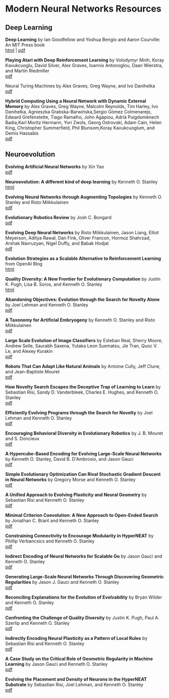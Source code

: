 # Modern Neural Networks Resources

## Deep Learning

**Deep Learning** by Ian Goodfellow and Yoshua Bengio and Aaron Courville: An
MIT Press book \
[html][Deep-Learning-Bengio-Courville-Goodfellow-HTML] | [pdf][Deep-Learning-Bengio-Courville-Goodfellow-PDF]

**Playing Atari with Deep Reinforcement Learning** by Volodymyr Mnih, Koray
Kavukcuoglu, David Silver, Alex Graves, Ioannis Antonoglou, Daan Wierstra, and
Martin Riedmiller \
[pdf][Playing-Atari-With-Deep-Reinforcement-Learning-PDF]

Neural Turing Machines by Alex Graves, Greg Wayne, and Ivo Danihelka \
[pdf][Neural-Turing-Machines-PDF]

**Hybrid Computing Using a Neural Network with Dynamic External Memory** by Alex
Graves, Greg Wayne, Malcolm Reynolds, Tim Harley, Ivo Danihelka, Agnieszka
Grabska-Barwińska,Sergio Gómez Colmenarejo, Edward Grefenstette, Tiago Ramalho,
John Agapiou, Adrià Puigdomènech Badia,Karl Moritz Hermann, Yori Zwols, Georg
Ostrovski, Adam Cain, Helen King, Christopher Summerfield, Phil Blunsom,Koray
Kavukcuoglum, and Demis Hassabis \
[pdf][Hybrid-Computing-Using-a-Neural-Network-with-Dynamic-External-Memory-PDF]

## Neuroevolution

**Evolving Artificial Neural Networks** by Xin Yao \
[pdf][Evolving-Artificial-Neural-Networks-Yao-PDF]

**Neuroevolution: A different kind of deep learning** by Kenneth O. Stanley \
[html][Neuroevolution-A-Different-Kind-Of-Deep-Learning-HTML]

**Evolving Neural Networks through Augmenting Topologies** by Kenneth O. Stanley
and Risto Miikkulainen \
[pdf][NEAT-PDF]

**Evolutionary Robotics Review** by Josh C. Bongard \
[pdf][Evolutionary-Robotics-Review-PDF]

**Evolving Deep Neural Networks** by Risto Miikkulainen, Jason Liang, Elliot
Meyerson, Aditya Rawal, Dan Fink, Oliver Francon, Hormoz Shahrzad, Arshak
Navruzyan, Nigel Duffy, and Babak Hodjat \
[pdf][Evolving-Deep-Neural-Networks-PDF]

**Evolution Strategies as a Scalable Alternative to Reinforcement Learning**
from OpenAI Blog \
[html][Evolution-Strategies-As-A-Scalable-Alternative-To-Reinforcement-Learning-HTML]

**Quality Diversity: A New Frontier for Evolutionary Computation** by Justin K.
Pugh, Lisa B. Soros, and Kenneth O. Stanley \
[html][Quality-Diversity-A-New-Frontier-HTML]

**Abandoning Objectives: Evolution through the Search for Novelty Alone** by
Joel Lehman and Kenneth O. Stanley \
[pdf][Abandoning-Objectives-PDF]

**A Taxonomy for Artificial Embryogeny** by Kenneth O. Stanley and Risto
Miikkulainen \
[pdf][A-Taxonomy-For-Artificial-Embryogeny-PDF]

**Large Scale Evolution of Image Classifiers** by Esteban Real, Sherry Moore,
Andrew Selle, Saurabh Saxena, Yutaka Leon Suematsu, Jie Tran, Quoc V. Le, and
Alexey Kurakin \
[pdf][Large-Scale-Evolution-Of-Image-Classifiers-PDF]

**Robots That Can Adapt Like Natural Animals** by Antoine Cully, Jeff Clune, and
Jean-Baptiste Mouret \
[pdf][Robots-That-Can-Adapt-Like-Natural-Animals-PDF]

**How Novelty Search Escapes the Deceptive Trap of Learning to Learn** by
Sebastian Risi, Sandy D. Vanderbleek, Charles E. Hughes, and Kenneth O. Stanley \
[pdf][How-Novelty-Search-Escapes-The-Deceptive-Trap-PDF]

**Efficiently Evolving Programs through the Search for Novelty** by Joel Lehman
and Kenneth O. Stanley \
[pdf][Efficiently-Evolving-Programs-Through-The-Search-For-Novelty-PDF]

**Encouraging Behavioral Diversity in Evolutionary Robotics** by J. B. Mouret
and S.  Doncieux \
[pdf][Encouraging-Behavioral-Diversity-in-Evolutionary-Robotics-PDF]

**A Hypercube-Based Encoding for Evolving Large-Scale Neural Networks** by
Kenneth O. Stanley, David B. D'Ambrosio, and Jason Gauci \
[pdf][HyperNEAT-PDF]

**Simple Evolutionary Optimization Can Rival Stochastic Gradient Descent in
Neural Networks** by Gregory Morse and Kenneth O. Stanley \
[pdf][Evolutionary-Optimization-Can-Rival-Gradient-Descent-PDF]

**A Unified Approach to Evolving Plasticity and Neural Geometry** by Sebastian
Risi and Kenneth O. Stanley \
[pdf][Evolving-Plasticity-and-Neural-Geometry-PDF]

**Minimal Criterion Coevolution: A New Approach to Open-Ended Search** by
Jonathan C. Brant and Kenneth O. Stanley \
[pdf][Minimal-Criterion-Coevolution-PDF]

**Constraining Connectivity to Encourage Modularity in HyperNEAT** by Phillip
Verbancsics and Kenneth O. Stanley \
[pdf][Constaining-Connectivity-To-Encourage-Modularity-In-HyperNEAT-PDF]

**Indirect Encoding of Neural Networks for Scalable Go** by Jason Gauci and
Kenneth O. Stanley \
[pdf][Indirect-Encoding-Of-Neural-Networks-For-Scalable-Go-PDF]

**Generating Large-Scale Neural Networks Through Discovering Geometric
Regularities** by Jason J. Gauci and Kenneth O. Stanley \
[pdf][Generating-Large-Scale-Neural-Networks-Through-Geometric-Regularities-PDF]

**Reconciling Explanations for the Evolution of Evolvability** by Bryan Wilder
and Kenneth O. Stanley \
[pdf][Reconciling Explanations-For-The-Evolution-Of-Evolvability-PDF]

**Confronting the Challenge of Quality Diversity** by Justin K. Pugh, Paul A.
Szerlip and Kenneth O. Stanley \
[pdf][Confronting-The-Challenge-Of-Quality-Diversity-PDF]

**Indirectly Encoding Neural Plasticity as a Pattern of Local Rules** by
Sebastian Risi and Kenneth O. Stanley \
[pdf][Indirectly-Encoding-Neural-Plasticity-As-A-Pattern-Of-Local-Rules-PDF]

**A Case Study on the Critical Role of Geometric Regularity in Machine
Learning** by Jason Gauci and Kenneth O. Stanley \
[pdf][Critical-Role-Of-Geometric-Regularity-In-Machine-Learning-PDF]

**Evolving the Placement and Density of Neurons in the HyperNEAT Substrate** by
Sebastian Risi, Joel Lehman, and Kenneth O. Stanley \
[pdf][Evolving-The-Placement-And-Density-Of-Neurons-In-The-HyperNEAT-Substrate]

[A-Taxonomy-For-Artificial-Embryogeny-PDF]: https://pdfs.semanticscholar.org/2250/50ee487b17ced9f05844f078ff5345f5c9cc.pdf "A Taxonomy for Articial Embryogeny"
[Abandoning-Objectives-PDF]: http://eplex.cs.ucf.edu/papers/lehman_ecj11.pdf "Abandoning Objectives: Evolution through the Search for Novelty Alone"
[Confronting-The-Challenge-Of-Quality-Diversity-PDF]: http://eplex.cs.ucf.edu/papers/pugh_gecco15.pdf "Confronting the Challenge of Quality Diversity"
[Constaining-Connectivity-To-Encourage-Modularity-In-HyperNEAT-PDF]: http://eplex.cs.ucf.edu/papers/verbancsics_gecco11.pdf "Constraining Connectivity to Encourage Modularity in HyperNEAT"
[Critical-Role-Of-Geometric-Regularity-In-Machine-Learning-PDF]: http://eplex.cs.ucf.edu/papers/gauci_aaai08.pdf "A Case Study on the Critical Role of Geometric Regularity in Machine Learning"
[Deep-Learning-Bengio-Courville-Goodfellow-HTML]: http://www.deeplearningbook.org "deeplearningbook.org"
[Deep-Learning-Bengio-Courville-Goodfellow-PDF]: https://github.com/janishar/mit-deep-learning-book-pdf "GitHub.com | janishar/mit-deep-learning-book-pdf"
[Efficiently-Evolving-Programs-Through-The-Search-For-Novelty-PDF]: http://eplex.cs.ucf.edu/papers/lehman_gecco10b.pdf "Efficiently Evolving Progams thorugh the Search for Novelty"
[Encouraging-Behavioral-Diversity-in-Evolutionary-Robotics-PDF]: https://www.mitpressjournals.org/doi/pdf/10.1162/EVCO_a_00048 "Encouraging Behavioral Diversity in Evolutionary Robotics"
[Evolution-Strategies-As-A-Scalable-Alternative-To-Reinforcement-Learning-HTML]: https://blog.openai.com/evolution-strategies/ "Evolution Strategies as a Scalable Alternative to Reinforcement Learning | OpenAI Blog"
[Evolutionary-Optimization-Can-Rival-Gradient-Descent-PDF]: http://eplex.cs.ucf.edu/papers/morse_gecco16.pdf "Simple Evolutionary Optimization Can Rival Stochastic Gradient Descent in Neural Networks"
[Evolutionary-Robotics-Review-PDF]: https://eclass.aueb.gr/modules/document/file.php/MISC106/Evolutionary%20Robotics.pdf "Evolutionary Robotics Review -- ACM"
[Evolving-Artificial-Neural-Networks-Yao-PDF]: http://avellano.fis.usal.es/~lalonso/compt_soft/articulos/yao99evolving.pdf "Evolving Artificial Neural Networks by Xin Yao"
[Evolving-Deep-Neural-Networks-PDF]: https://arxiv.org/pdf/1703.00548.pdf "Evolving Deep Neural Networks"
[Evolving-Plasticity-and-Neural-Geometry-PDF]: http://eplex.cs.ucf.edu/papers/risi_ijcnn12.pdf "A Unified Approach to Evolving Plasticity and Neural Geometry"
[Evolving-The-Placement-And-Density-Of-Neurons-In-The-HyperNEAT-Substrate]: http://eplex.cs.ucf.edu/papers/risi_gecco10.pdf "Evolving the Placement and Density of Neurons in the HyperNEAT Substrate"
[Generating-Large-Scale-Neural-Networks-Through-Geometric-Regularities-PDF]: http://eplex.cs.ucf.edu/papers/gauci_gecco07.pdf "Generating Large-Scale Neural Networks Through Discovering Geometric Regularities"
[How-Novelty-Search-Escapes-The-Deceptive-Trap-PDF]: http://eplex.cs.ucf.edu/papers/risi_gecco09.pdf "How Novelty Search Escapes the Deceptive Trap of Learning to Learn"
[Hybrid-Computing-Using-a-Neural-Network-with-Dynamic-External-Memory-PDF]: https://pdfs.semanticscholar.org/7635/78fa9003f6c0f735bc3250fc2116f6100463.pdf "Hybrid Computing Using a Neural Network with Dynamic External Memory"
[HyperNEAT-PDF]: http://eplex.cs.ucf.edu/papers/stanley_alife09.pdf "http://eplex.cs.ucf.edu/papers/stanley_alife09.pdf"
[Indirect-Encoding-Of-Neural-Networks-For-Scalable-Go-PDF]: http://eplex.cs.ucf.edu/papers/gauci_ppsn10.pdf "Indirect Encoding of Neural Networks for Scalable Go"
[Indirectly-Encoding-Neural-Plasticity-As-A-Pattern-Of-Local-Rules-PDF]: http://eplex.cs.ucf.edu/papers/risi_sab10.pdf "Indirectly Encoding Neural Plasticity as a Pattern of Local Rules"
[Large-Scale-Evolution-Of-Image-Classifiers-PDF]: https://arxiv.org/pdf/1703.01041.pdf "Large Scale Evolution of Image Classifiers | arxiv.org"
[Minimal-Criterion-Coevolution-PDF]: http://eplex.cs.ucf.edu/papers/brant_gecco17.pdf "Minimal Criterion Coevolution: A New Approach to Open-Ended Search"
[NEAT-PDF]: http://nn.cs.utexas.edu/downloads/papers/stanley.ec02.pdf "Evolving Neural Networks through Augmenting Topologies"
[Neural-Turing-Machines-PDF]: https://arxiv.org/pdf/1410.5401.pdf "Neural Turing Machines | arxiv.org"
[Neuroevolution-A-Different-Kind-Of-Deep-Learning-HTML]: https://www.oreilly.com/ideas/neuroevolution-a-different-kind-of-deep-learning "Neuroevolution: A different kind of deep learning -- O'Reilly Media"
[Playing-Atari-With-Deep-Reinforcement-Learning-PDF]: https://arxiv.org/pdf/1312.5602.pdf "Playing Atari with Deep Reinforcement Learning | arxiv.org"
[Quality-Diversity-A-New-Frontier-HTML]: https://www.frontiersin.org/articles/10.3389/frobt.2016.00040/full "Quality Diversity: A New Frontier for Evolutionary Computation | www.frontiersin.org"
[Reconciling Explanations-For-The-Evolution-Of-Evolvability-PDF]: http://eplex.cs.ucf.edu/papers/wilder_ab15.pdf "Reconciling Explanations for the Evolution of Evolvability"
[Robots-That-Can-Adapt-Like-Natural-Animals-PDF]: https://arxiv.org/pdf/1407.3501v2.pdf%3B "Robots That Can Adapt Lile Natrual Animals"
